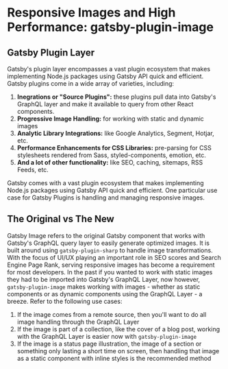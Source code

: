 [comment]: # (Refer to this site for further details - https://www.gatsbyjs.com/plugins/gatsby-plugin-image/)

# Responsive Images and High Performance: gatsby-plugin-image
## Gatsby Plugin Layer
Gatsby's plugin layer encompasses a vast plugin ecosystem that makes implementing Node.js packages using Gatsby API quick and efficient. Gatsby plugins come in a wide array of varieties, including: 
1. **Inegrations or "Source Plugins":** these plugins pull data into Gatsby's GraphQL layer and make it available to query from other React components. 
2. **Progressive Image Handling:** for working with static and dynamic images 
3. **Analytic Library Integrations:** like Google Analytics, Segment, Hotjar, etc. 
4. **Performance Enhancements for CSS Libraries:** pre-parsing for CSS stylesheets rendered from Sass, styled-components, emotion, etc. 
5. **And a lot of other functionality:** like SEO, caching, sitemaps, RSS Feeds, etc.  

Gatsby comes with a vast plugin ecosystem that makes implementing Node.js packages using Gatsby API quick and efficient. One particular use case for Gatsby Plugins is handling and managing responsive images.

## The Original vs The New
Gatsby Image refers to the original Gatsby component that works with Gatsby's GraphQL query layer to easily generate optimized images. It is built around using `gatsby-plugin-sharp` to handle image transformations. With the focus of UI/UX playing an important role in SEO scores and Search Engine Page Rank, serving responsive images has become a requirement for most developers. In the past if you wanted to work with static images they had to be imported into Gatsby's GraphQL Layer, now however, `gatsby-plugin-image` makes working with images - whether as static components or as dynamic components using the GraphQL Layer - a breeze. Refer to the following use cases: 
1. If the image comes from a remote source, then you'll want to do all image handling through the GraphQL Layer 
2. If the image is part of a collection, like the cover of a blog post, working with the GraphQL Layer is easier now with `gatsby-plugin-image`
3. If the image is a status page illustration, the image of a section or something only lasting a short time on screen, then handling that image as a static component with inline styles is the recommended method



